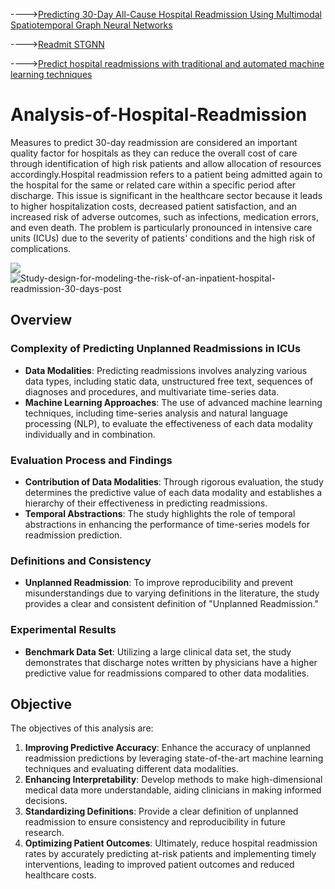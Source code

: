 ---->[Predicting 30-Day All-Cause Hospital Readmission Using Multimodal Spatiotemporal Graph Neural Networks](https://ieeexplore.ieee.org/document/10016722)

---->[Readmit STGNN](https://github.com/tsy935/readmit-stgnn)

---->[Predict hospital readmissions with traditional and automated machine learning techniques](https://learn.microsoft.com/en-us/azure/architecture/example-scenario/ai/predict-hospital-readmissions-machine-learning)
# Analysis-of-Hospital-Readmission
Measures to predict 30-day readmission are considered an important quality factor for hospitals as they can reduce the overall cost of care through identification of high risk patients and allow allocation of resources accordingly.Hospital readmission refers to a patient being admitted again to the hospital for the same or related care within a specific period after discharge. This issue is significant in the healthcare sector because it leads to higher hospitalization costs, decreased patient satisfaction, and an increased risk of adverse outcomes, such as infections, medication errors, and even death. The problem is particularly pronounced in intensive care units (ICUs) due to the severity of patients' conditions and the high risk of complications.

![](https://ars.els-cdn.com/content/image/1-s2.0-S1532046415000969-fx1.jpg)
![Study-design-for-modeling-the-risk-of-an-inpatient-hospital-readmission-30-days-post](https://github.com/user-attachments/assets/895549bf-fd76-478d-8d42-67b848ddec5c)

## Overview
### Complexity of Predicting Unplanned Readmissions in ICUs
- **Data Modalities**: Predicting readmissions involves analyzing various data types, including static data, unstructured free text, sequences of diagnoses and procedures, and multivariate time-series data.
- **Machine Learning Approaches**: The use of advanced machine learning techniques, including time-series analysis and natural language processing (NLP), to evaluate the effectiveness of each data modality individually and in combination.

### Evaluation Process and Findings
- **Contribution of Data Modalities**: Through rigorous evaluation, the study determines the predictive value of each data modality and establishes a hierarchy of their effectiveness in predicting readmissions.
- **Temporal Abstractions**: The study highlights the role of temporal abstractions in enhancing the performance of time-series models for readmission prediction.

### Definitions and Consistency
- **Unplanned Readmission**: To improve reproducibility and prevent misunderstandings due to varying definitions in the literature, the study provides a clear and consistent definition of "Unplanned Readmission."

### Experimental Results
- **Benchmark Data Set**: Utilizing a large clinical data set, the study demonstrates that discharge notes written by physicians have a higher predictive value for readmissions compared to other data modalities.

## Objective
The objectives of this analysis are:
1. **Improving Predictive Accuracy**: Enhance the accuracy of unplanned readmission predictions by leveraging state-of-the-art machine learning techniques and evaluating different data modalities.
2. **Enhancing Interpretability**: Develop methods to make high-dimensional medical data more understandable, aiding clinicians in making informed decisions.
3. **Standardizing Definitions**: Provide a clear definition of unplanned readmission to ensure consistency and reproducibility in future research.
4. **Optimizing Patient Outcomes**: Ultimately, reduce hospital readmission rates by accurately predicting at-risk patients and implementing timely interventions, leading to improved patient outcomes and reduced healthcare costs.
